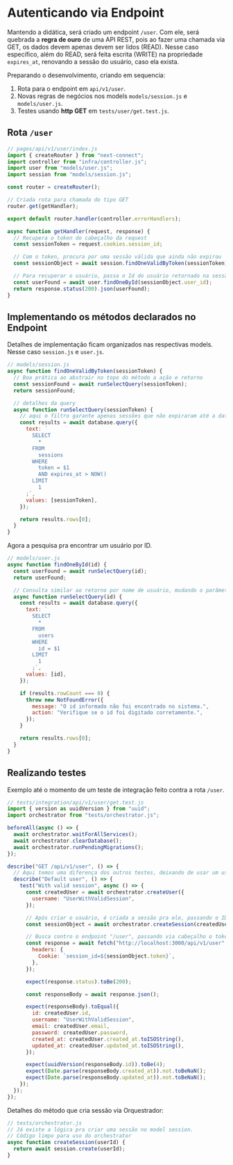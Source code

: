 # Autenticando via Endpoint

Mantendo a didática, será criado um endpoint `/user`. Com ele, será quebrada a **regra de ouro** de uma API REST, pois ao fazer uma chamada via GET, os dados devem apenas devem ser lidos (READ). Nesse caso específico, além do READ, será feita escrita (WRITE) na propriedade `expires_at`, renovando a sessão do usuário, caso ela exista.

Preparando o desenvolvimento, criando em sequencia:

1. Rota para o endpoint em `api/v1/user`.
1. Novas regras de negócios nos models `models/session.js` e `models/user.js`.
1. Testes usando **http GET** em `tests/user/get.test.js`.

## Rota `/user`

```js
// pages/api/v1/user/index.js
import { createRouter } from "next-connect";
import controller from "infra/controller.js";
import user from "models/user.js";
import session from "models/session.js";

const router = createRouter();

// Criada rota para chamada do tipo GET
router.get(getHandler);

export default router.handler(controller.errorHandlers);

async function getHandler(request, response) {
  // Recupera o token do cabeçalho da request
  const sessionToken = request.cookies.session_id;

  // Com o token, procura por uma sessão válida que ainda não expirou
  const sessionObject = await session.findOneValidByToken(sessionToken);

  // Para recuperar o usuário, passa o Id do usuário retornado na sessão
  const userFound = await user.findOneById(sessionObject.user_id);
  return response.status(200).json(userFound);
}
```

## Implementando os métodos declarados no Endpoint

Detalhes de implementação ficam organizados nas respectivas models. Nesse caso `session.js` e `user.js`.

```js
// models/session.js
async function findOneValidByToken(sessionToken) {
  // Boa prática ao abstrair no topo do método a ação e retorno
  const sessionFound = await runSelectQuery(sessionToken);
  return sessionFound;

  // detalhes da query
  async function runSelectQuery(sessionToken) {
    // aqui o filtro garante apenas sessões que não expiraram até a data atual
    const results = await database.query({
      text: `
        SELECT
          *
        FROM
          sessions
        WHERE
          token = $1
          AND expires_at > NOW()
        LIMIT
          1
      ;`,
      values: [sessionToken],
    });

    return results.rows[0];
  }
}
```

Agora a pesquisa pra encontrar um usuário por ID.

```js
// models/user.js
async function findOneById(id) {
  const userFound = await runSelectQuery(id);
  return userFound;

  // Consulta similar ao retorno por nome de usuário, mudando o parâmetro de busca por ID
  async function runSelectQuery(id) {
    const results = await database.query({
      text: `
        SELECT
          *
        FROM
          users
        WHERE
          id = $1
        LIMIT
          1
        ;`,
      values: [id],
    });

    if (results.rowCount === 0) {
      throw new NotFoundError({
        message: "O id informado não foi encontrado no sistema.",
        action: "Verifique se o id foi digitado corretamente.",
      });
    }

    return results.rows[0];
  }
}
```

## Realizando testes

Exemplo até o momento de um teste de integração feito contra a rota `/user`.

```js
// tests/integration/api/v1/user/get.test.js
import { version as uuidVersion } from "uuid";
import orchestrator from "tests/orchestrator.js";

beforeAll(async () => {
  await orchestrator.waitForAllServices();
  await orchestrator.clearDatabase();
  await orchestrator.runPendingMigrations();
});

describe("GET /api/v1/user", () => {
  // Aqui temos uma diferença dos outros testes, deixando de usar um usuário anônimo
  describe("Default user", () => {
    test("With valid session", async () => {
      const createdUser = await orchestrator.createUser({
        username: "UserWithValidSession",
      });

      // Após criar o usuário, é criada a sessão pra ele, passando o ID do usuário
      const sessionObject = await orchestrator.createSession(createdUser.id);

      // Busca contro o endpoint "/user", passando via cabeçalho o token da sessão
      const response = await fetch("http://localhost:3000/api/v1/user", {
        headers: {
          Cookie: `session_id=${sessionObject.token}`,
        },
      });

      expect(response.status).toBe(200);

      const responseBody = await response.json();

      expect(responseBody).toEqual({
        id: createdUser.id,
        username: "UserWithValidSession",
        email: createdUser.email,
        password: createdUser.password,
        created_at: createdUser.created_at.toISOString(),
        updated_at: createdUser.updated_at.toISOString(),
      });

      expect(uuidVersion(responseBody.id)).toBe(4);
      expect(Date.parse(responseBody.created_at)).not.toBeNaN();
      expect(Date.parse(responseBody.updated_at)).not.toBeNaN();
    });
  });
});
```

Detalhes do método que cria sessão via Orquestrador:

```js
// tests/orchestrator.js
// Já existe a lógica pra criar uma sessão no model session.
// Código limpo para uso do orchestrator
async function createSession(userId) {
  return await session.create(userId);
}
```
